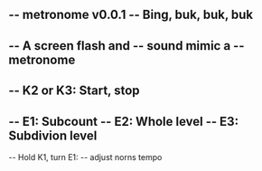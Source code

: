-- metronome v0.0.1
-- Bing, buk, buk, buk
--
-- A screen flash and
-- sound mimic a
-- metronome
--
-- K2 or K3: Start, stop
--
-- E1: Subcount
-- E2: Whole level
-- E3: Subdivion level
--
-- Hold K1, turn E1:
-- adjust norns tempo
